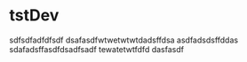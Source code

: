 # tstDev
sdfsdfadfdfsdf
dsafasdfwtwetwtwtdadsffdsa
asdfadsdsffddas
sdafadsffasdfdsadfsadf
tewatetwtfdfd
dasfasdf